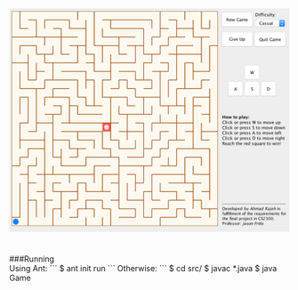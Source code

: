 ![Alt text](/screenshot/maze.jpg?raw=true "Screenshot")
----
<br>
###Running <br>
Using Ant:
```
$ ant init run
```
Otherwise:
```
$ cd src/
$ javac *.java
$ java Game
